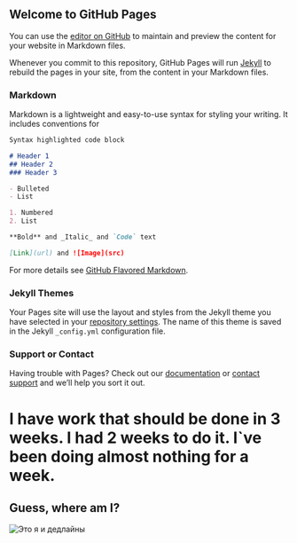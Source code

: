 ## Welcome to GitHub Pages

You can use the [editor on GitHub](https://github.com/dashak1235/cactus_name/edit/master/README.md) to maintain and preview the content for your website in Markdown files.

Whenever you commit to this repository, GitHub Pages will run [Jekyll](https://jekyllrb.com/) to rebuild the pages in your site, from the content in your Markdown files.

### Markdown

Markdown is a lightweight and easy-to-use syntax for styling your writing. It includes conventions for

```markdown
Syntax highlighted code block

# Header 1
## Header 2
### Header 3

- Bulleted
- List

1. Numbered
2. List

**Bold** and _Italic_ and `Code` text

[Link](url) and ![Image](src)
```

For more details see [GitHub Flavored Markdown](https://guides.github.com/features/mastering-markdown/).

### Jekyll Themes

Your Pages site will use the layout and styles from the Jekyll theme you have selected in your [repository settings](https://github.com/dashak1235/cactus_name/settings). The name of this theme is saved in the Jekyll `_config.yml` configuration file.

### Support or Contact

Having trouble with Pages? Check out our [documentation](https://help.github.com/categories/github-pages-basics/) or [contact support](https://github.com/contact) and we’ll help you sort it out.

# I have work that should be done in 3 weeks. I had 2 weeks to do it. I`ve been doing almost nothing for a week.
## Guess, where am I?

![Это я и дедлайны](https://avatars.mds.yandex.net/get-zen_doc/1578824/pub_5da9f598bd639600ad17068b_5da9f5bb7cccba00adeac532/scale_1200)
